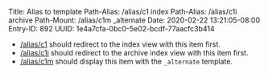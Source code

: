 Title: Alias to template
Path-Alias: /alias/c1 index
Path-Alias: /alias/c1i archive
Path-Mount: /alias/c1m _alternate
Date: 2020-02-22 13:21:05-08:00
Entry-ID: 892
UUID: 1e4a7cfa-0bc0-5e02-bcdf-77aacfc3b414

* [/alias/c1](/alias/c1) should redirect to the index view with this item first.
* [/alias/c1i](/alias/c1i) should redirect to the archive index view with this item first.
* [/alias/c1m](/alias/c1m) should display this item with the `_alternate` template.
